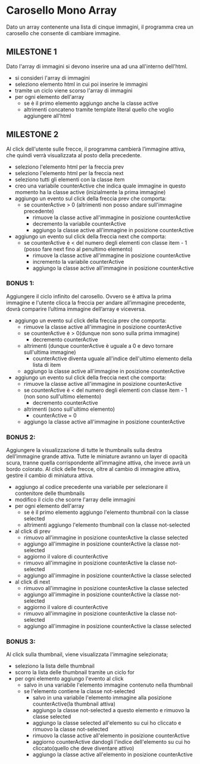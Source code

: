 # Carosello Mono Array

Dato un array contenente una lista di cinque immagini, il programma crea un carosello che consente di cambiare immagine.

## MILESTONE 1

Dato l'array di immagini si devono inserire una ad una all'interno dell'html.

- si consideri l'array di immagini
- seleziono elemento html in cui poi inserire le immagini
- tramite un ciclo viene scorso l'array di immagini
- per ogni elemento dell'array
  - se è il primo elemento aggiungo anche la classe active
  - altrimenti concateno tramite template literal quello che voglio aggiungere all'html

## MILESTONE 2

Al click dell'utente sulle frecce, il programma cambierà l’immagine attiva, che quindi verrà visualizzata al posto della precedente.

- seleziono l'elemento html per la freccia prev
- seleziono l'elemento html per la freccia next
- seleziono tutti gli elementi con la classe item
- creo una variabile counterActive che indica quale immagine in questo momento ha la classe active (inizialmente la prima immagine)
- aggiungo un evento sul click della freccia prev che comporta:
  - se counterActive > 0 (altrimenti non posso andare sull'immagine precedente)
    - rimuove la classe active all'immagine in posizione counterActive
    - decremento la variabile counterActive
    - aggiungo la classe active all'immagine in posizione counterActive
- aggiungo un evento sul click della freccia next che comporta:
  - se counterActive è < del numero degli elementi con classe item - 1 (posso fare next fino al penultimo elemento)
    - rimuove la classe active all'immagine in posizione counterActive
    - incremento la variabile counterActive
    - aggiungo la classe active all'immagine in posizione counterActive

### BONUS 1:

Aggiungere il ciclo infinito del carosello. Ovvero se è attiva la prima immagine e l'utente clicca la freccia per andare all’immagine precedente, dovrà comparire l’ultima immagine dell’array e viceversa.

- aggiungo un evento sul click della freccia prev che comporta:
  - rimuove la classe active all'immagine in posizione counterActive
  - se counterActive è > 0(dunque non sono sulla prima immagine)
    - decremento counterActive
  - altrimenti (dunque counterActive è uguale a 0 e devo tornare sull'ultima immagine)
    - counterActive diventa uguale all'indice dell'ultimo elemento della lista di item
  - aggiungo la classe active all'immagine in posizione counterActive
- aggiungo un evento sul click della freccia next che comporta:
  - rimuove la classe active all'immagine in posizione counterActive
  - se counterActive è < del numero degli elementi con classe item - 1 (non sono sull'ultimo elemento)
    - decremento counterActive
  - altrimenti (sono sull'ultimo elemento)
    - counterActive = 0
  - aggiungo la classe active all'immagine in posizione counterActive

### BONUS 2:

Aggiungere la visualizzazione di tutte le thumbnails sulla destra dell’immagine grande attiva. Tutte le miniature avranno un layer di opacità scura, tranne quella corrispondente all’immagine attiva, che invece avrà un bordo colorato.
Al click delle frecce, oltre al cambio di immagine attiva, gestire il cambio di miniatura attiva.

- aggiungo al codice precedente una variabile per selezionare il contenitore delle thumbnails
- modifico il ciclo che scorre l'array delle immagini
- per ogni elemento dell'array
  - se è il primo elemento aggiungo l'elemento thumbnail con la classe selected
  - altrimenti aggiungo l'elemento thumbnail con la classe not-selected
- al click di prev
  - rimuovo all'immagine in posizione counterActive la classe selected
  - aggiungo all'immagine in posizione counterActive la classe not-selected
  - aggiorno il valore di counterActive
  - rimuovo all'immagine in posizione counterActive la classe not-selected
  - aggiungo all'immagine in posizione counterActive la classe selected
- al click di next
  - rimuovo all'immagine in posizione counterActive la classe selected
  - aggiungo all'immagine in posizione counterActive la classe not-selected
  - aggiorno il valore di counterActive
  - rimuovo all'immagine in posizione counterActive la classe not-selected
  - aggiungo all'immagine in posizione counterActive la classe selected

### BONUS 3:

Al click sulla thumbnail, viene visualizzata l'immagine selezionata;

- seleziono la lista delle thumbnail
- scorro la lista delle thumbnail tramite un ciclo for
- per ogni elemento aggiungo l'evento al click
  - salvo in una variabile l'elemento immagine contenuto nella thumbnail
  - se l'elemento contiene la classe not-selected
    - salvo in una variabile l'elemento immagine alla posizione counterActive(la thumbnail attiva)
    - aggiungo la classe not-selected a questo elemento e rimuovo la classe selected
    - aggiungo la classe selected all'elemento su cui ho cliccato e rimuovo la classe not-selected
    - rimuovo la classe active all'elemento in posizione counterActive
    - aggiorno counterActive dandogli l'indice dell'elemento su cui ho cliccato(quello che deve diventare attivo)
    - aggiungo la classe active all'elemento in posizione counterActive
